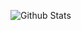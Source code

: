 ![Github Stats](https://greptile-stats.vercel.app/api/widget/destro1t/stats)

<!---
destro1t/destro1t is a ✨ special ✨ repository because its `README.md` (this file) appears on your GitHub profile.
You can click the Preview link to take a look at your changes.
--->
